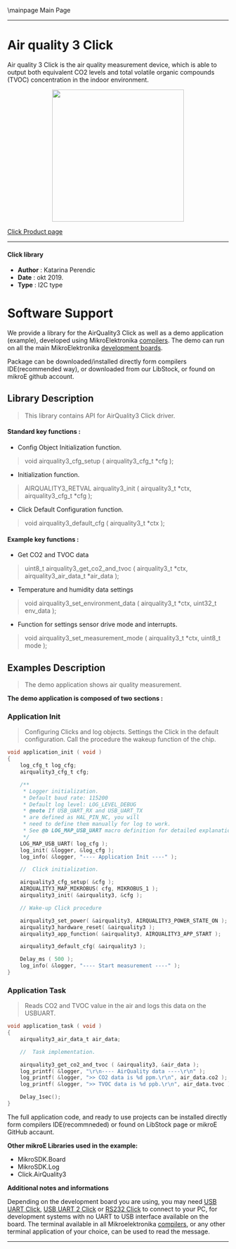 \mainpage Main Page
 
 

---
# Air quality 3 Click

Air quality 3 Click is the air quality measurement device, which is able to output both equivalent CO2 levels and total volatile organic compounds (TVOC) concentration in the indoor environment. 

<p align="center">
  <img src="https://download.mikroe.com/images/click_for_ide/airquality3_click.png" height=300px>
</p>

[Click Product page](https://www.mikroe.com/air-quality-3-click)

---


#### Click library 

- **Author**        : Katarina Perendic
- **Date**          : okt 2019.
- **Type**          : I2C type


# Software Support

We provide a library for the AirQuality3 Click 
as well as a demo application (example), developed using MikroElektronika 
[compilers](https://shop.mikroe.com/compilers). 
The demo can run on all the main MikroElektronika [development boards](https://shop.mikroe.com/development-boards).

Package can be downloaded/installed directly form compilers IDE(recommended way), or downloaded from our LibStock, or found on mikroE github account. 

## Library Description

> This library contains API for AirQuality3 Click driver.

#### Standard key functions :

- Config Object Initialization function.
> void airquality3_cfg_setup ( airquality3_cfg_t *cfg ); 
 
- Initialization function.
> AIRQUALITY3_RETVAL airquality3_init ( airquality3_t *ctx, airquality3_cfg_t *cfg );

- Click Default Configuration function.
> void airquality3_default_cfg ( airquality3_t *ctx );


#### Example key functions :

- Get CO2 and TVOC data
> uint8_t airquality3_get_co2_and_tvoc ( airquality3_t *ctx, airquality3_air_data_t *air_data );
 
- Temperature and humidity data settings
> void airquality3_set_environment_data ( airquality3_t *ctx, uint32_t env_data ); 

-  Function for settings sensor drive mode and interrupts.
> void airquality3_set_measurement_mode ( airquality3_t *ctx, uint8_t mode );

## Examples Description

> The demo application shows air quality measurement.

**The demo application is composed of two sections :**

### Application Init 

> Configuring Clicks and log objects.
> Settings the Click in the default configuration.
> Call the procedure the wakeup function of the chip.

```c
void application_init ( void )
{
    log_cfg_t log_cfg;
    airquality3_cfg_t cfg;

    /** 
     * Logger initialization.
     * Default baud rate: 115200
     * Default log level: LOG_LEVEL_DEBUG
     * @note If USB_UART_RX and USB_UART_TX 
     * are defined as HAL_PIN_NC, you will 
     * need to define them manually for log to work. 
     * See @b LOG_MAP_USB_UART macro definition for detailed explanation.
     */
    LOG_MAP_USB_UART( log_cfg );
    log_init( &logger, &log_cfg );
    log_info( &logger, "---- Application Init ----" );

    //  Click initialization.

    airquality3_cfg_setup( &cfg );
    AIRQUALITY3_MAP_MIKROBUS( cfg, MIKROBUS_1 );
    airquality3_init( &airquality3, &cfg );

    // Wake-up Click procedure

    airquality3_set_power( &airquality3, AIRQUALITY3_POWER_STATE_ON );
    airquality3_hardware_reset( &airquality3 );
    airquality3_app_function( &airquality3, AIRQUALITY3_APP_START );

    airquality3_default_cfg( &airquality3 );

    Delay_ms ( 500 );
    log_info( &logger, "---- Start measurement ----" );
}
```

### Application Task

> Reads CO2 and TVOC value in the air and logs this data on the USBUART.

```c
void application_task ( void )
{
    airquality3_air_data_t air_data;

    //  Task implementation.

    airquality3_get_co2_and_tvoc ( &airquality3, &air_data );
    log_printf( &logger, "\r\n---- AirQuality data ----\r\n" );
    log_printf( &logger, ">> CO2 data is %d ppm.\r\n", air_data.co2 );
    log_printf( &logger, ">> TVOC data is %d ppb.\r\n", air_data.tvoc );

    Delay_1sec();
}
```

The full application code, and ready to use projects can be  installed directly form compilers IDE(recommneded) or found on LibStock page or mikroE GitHub accaunt.

**Other mikroE Libraries used in the example:** 

- MikroSDK.Board
- MikroSDK.Log
- Click.AirQuality3

**Additional notes and informations**

Depending on the development board you are using, you may need 
[USB UART Click](https://shop.mikroe.com/usb-uart-click), 
[USB UART 2 Click](https://shop.mikroe.com/usb-uart-2-click) or 
[RS232 Click](https://shop.mikroe.com/rs232-click) to connect to your PC, for 
development systems with no UART to USB interface available on the board. The 
terminal available in all Mikroelektronika 
[compilers](https://shop.mikroe.com/compilers), or any other terminal application 
of your choice, can be used to read the message.



---
